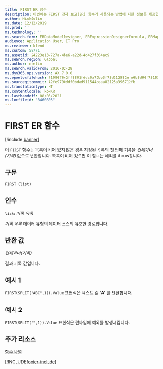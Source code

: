 ```yaml
---
title: FIRST ER 함수
description: 이번에는 FIRST 전자 보고(ER) 함수가 사용되는 방법에 대한 정보를 제공합니다.
author: NickSelin
ms.date: 12/12/2019
ms.prod: ''
ms.technology: ''
ms.search.form: ERDataModelDesigner, ERExpressionDesignerFormula, ERMappedFormatDesigner, ERModelMappingDesigner
audience: Application User, IT Pro
ms.reviewer: kfend
ms.custom: 58771
ms.assetid: 24223e13-727a-4be6-a22d-4d427f504ac9
ms.search.region: Global
ms.author: nselin
ms.search.validFrom: 2016-02-28
ms.dyn365.ops.version: AX 7.0.0
ms.openlocfilehash: f108676c2ff8801fddc0a72be3f75d212582efe6b5d96f7515354739eb446532
ms.sourcegitcommit: 42fe9790ddf0bdad911544deaa82123a396712fb
ms.translationtype: HT
ms.contentlocale: ko-KR
ms.lasthandoff: 08/05/2021
ms.locfileid: "8460805"
---
```

# <a name="first-er-function"></a>FIRST ER 함수

[!include [banner](../includes/banner.md)]

이 `FIRST` 함수는 목록이 비어 있지 않은 경우 지정된 목록의 첫 번째 기록을 *컨테이너(기록)* 값으로 반환합니다. 목록이 비어 있으면 이 함수는 예외를 throw합니다.

## <a name="syntax"></a>구문

```vb
FIRST (list)
```

## <a name="arguments"></a>인수

`list`: *기록 목록*

*기록 목록* 데이터 유형의 데이터 소스의 유효한 경로입니다.

## <a name="return-values"></a>반환 값

*컨테이너(기록)*

결과 기록 값입니다.

## <a name="example-1"></a>예시 1

`FIRST(SPLIT("ABC",1)).Value` 표현식은 텍스트 값 **'A'** 를 반환합니다.

## <a name="example-2"></a>예시 2

`FIRST(SPLIT("",1)).Value` 표현식은 런타임에 예외를 발생시킵니다.

## <a name="additional-resources"></a>추가 리소스

[함수 나열](er-functions-category-list.md)


[!INCLUDE[footer-include](../../../includes/footer-banner.md)]